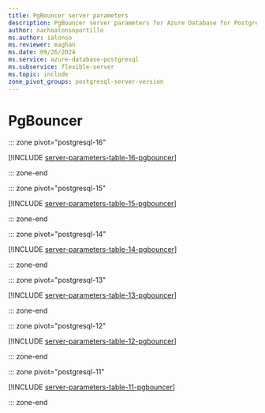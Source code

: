 ```yaml
---
title: PgBouncer server parameters
description: PgBouncer server parameters for Azure Database for PostgreSQL - Flexible Server.
author: nachoalonsoportillo
ms.author: ialonso
ms.reviewer: maghan
ms.date: 09/26/2024
ms.service: azure-database-postgresql
ms.subservice: flexible-server
ms.topic: include
zone_pivot_groups: postgresql-server-version
---
```

# PgBouncer


::: zone pivot="postgresql-16"

[!INCLUDE [server-parameters-table-16-pgbouncer](./includes/server-parameters-table-16-pgbouncer.md)]

::: zone-end


::: zone pivot="postgresql-15"

[!INCLUDE [server-parameters-table-15-pgbouncer](./includes/server-parameters-table-15-pgbouncer.md)]

::: zone-end


::: zone pivot="postgresql-14"

[!INCLUDE [server-parameters-table-14-pgbouncer](./includes/server-parameters-table-14-pgbouncer.md)]

::: zone-end


::: zone pivot="postgresql-13"

[!INCLUDE [server-parameters-table-13-pgbouncer](./includes/server-parameters-table-13-pgbouncer.md)]

::: zone-end


::: zone pivot="postgresql-12"

[!INCLUDE [server-parameters-table-12-pgbouncer](./includes/server-parameters-table-12-pgbouncer.md)]

::: zone-end


::: zone pivot="postgresql-11"

[!INCLUDE [server-parameters-table-11-pgbouncer](./includes/server-parameters-table-11-pgbouncer.md)]

::: zone-end


